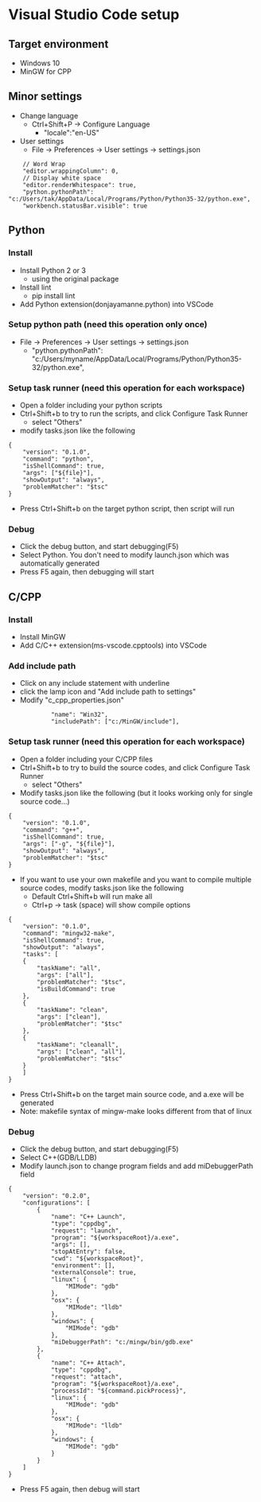 # Visual Studio Code setup

## Target environment
* Windows 10
* MinGW for CPP

## Minor settings
* Change language
    * Ctrl+Shift+P -> Configure Language
        * "locale":"en-US"
* User settings
    * File -> Preferences -> User settings -> settings.json
```
    // Word Wrap
    "editor.wrappingColumn": 0,
    // Display white space
    "editor.renderWhitespace": true,
    "python.pythonPath": "c:/Users/tak/AppData/Local/Programs/Python/Python35-32/python.exe",
    "workbench.statusBar.visible": true
```

## Python
### Install
* Install Python 2 or 3
	* using the original package
* Install lint
	* pip install lint
* Add Python extension(donjayamanne.python) into VSCode

### Setup python path (need this operation only once)
* File -> Preferences -> User settings -> settings.json
    * "python.pythonPath": "c:/Users/myname/AppData/Local/Programs/Python/Python35-32/python.exe",

### Setup task runner (need this operation for each workspace)
* Open a folder including your python scripts
* Ctrl+Shift+b to try to run the scripts, and click Configure Task Runner
	* select "Others"
* modify tasks.json like the following
```
{
    "version": "0.1.0",
    "command": "python",
    "isShellCommand": true,
    "args": ["${file}"],
    "showOutput": "always",
    "problemMatcher": "$tsc"
}
```

* Press Ctrl+Shift+b on the target python script, then script will run

### Debug
* Click the debug button, and start debugging(F5)
* Select Python. You don't need to modify launch.json which was automatically generated
* Press F5 again, then debugging will start

## C/CPP
### Install
* Install MinGW
* Add C/C++ extension(ms-vscode.cpptools) into VSCode

### Add include path
* Click on any include statement with underline
* click the lamp icon and "Add include path to settings"
* Modify "c_cpp_properties.json"
```
            "name": "Win32",
            "includePath": ["c:/MinGW/include"],
```

### Setup task runner (need this operation for each workspace)
* Open a folder including your C/CPP files
* Ctrl+Shift+b to try to build the source codes, and click Configure Task Runner
	* select "Others"
* Modify tasks.json like the following (but it looks working only for single source code...)
```
{
    "version": "0.1.0",
    "command": "g++",
    "isShellCommand": true,
    "args": ["-g", "${file}"],
    "showOutput": "always",
    "problemMatcher": "$tsc"
}
```

* If you want to use your own makefile and you want to compile multiple source codes, modify tasks.json like the following
    * Default Ctrl+Shift+b will run make all
    * Ctrl+p -> task (space) will show compile options
```
{
    "version": "0.1.0",
    "command": "mingw32-make",
    "isShellCommand": true,
    "showOutput": "always",
    "tasks": [
    {
        "taskName": "all",
        "args": ["all"],
        "problemMatcher": "$tsc",
        "isBuildCommand": true
    },
    {
        "taskName": "clean",
        "args": ["clean"],
        "problemMatcher": "$tsc"
    },
    {
        "taskName": "cleanall",
        "args": ["clean", "all"],
        "problemMatcher": "$tsc"
    }
    ]
}
```

* Press Ctrl+Shift+b on the target main source code, and a.exe will be generated 
* Note: makefile syntax of mingw-make looks different from that of linux

### Debug
* Click the debug button, and start debugging(F5)
* Select C++(GDB/LLDB)
* Modify launch.json to change program fields and add miDebuggerPath field
```
{
    "version": "0.2.0",
    "configurations": [
        {
            "name": "C++ Launch",
            "type": "cppdbg",
            "request": "launch",
            "program": "${workspaceRoot}/a.exe",
            "args": [],
            "stopAtEntry": false,
            "cwd": "${workspaceRoot}",
            "environment": [],
            "externalConsole": true,
            "linux": {
                "MIMode": "gdb"
            },
            "osx": {
                "MIMode": "lldb"
            },
            "windows": {
                "MIMode": "gdb"
            },
            "miDebuggerPath": "c:/mingw/bin/gdb.exe"
        },
        {
            "name": "C++ Attach",
            "type": "cppdbg",
            "request": "attach",
            "program": "${workspaceRoot}/a.exe",
            "processId": "${command.pickProcess}",
            "linux": {
                "MIMode": "gdb"
            },
            "osx": {
                "MIMode": "lldb"
            },
            "windows": {
                "MIMode": "gdb"
            }
        }
    ]
}
```
* Press F5 again, then debug will start

